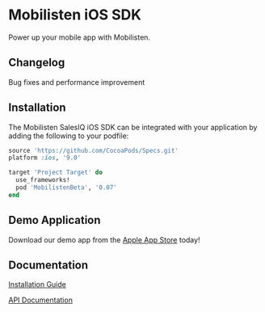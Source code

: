 Mobilisten iOS SDK
=================

Power up your mobile app with Mobilisten.

## Changelog
Bug fixes and performance improvement
## Installation
The Mobilisten SalesIQ iOS SDK can be integrated with your application by adding the following to your podfile:

```ruby
source 'https://github.com/CocoaPods/Specs.git'
platform :ios, '9.0'

target 'Project Target' do
  use_frameworks!
  pod 'MobilistenBeta', '0.07'
end
```

## Demo Application
Download our demo app from the [Apple App Store](http://itunes.apple.com/us/app/mobilisten-by-zoho-salesiq/id1456241226) today! 

## Documentation
[Installation Guide](https://www.zoho.com/salesiq/help/developer-section/ios-mobile-sdk-installation.html) 

[API Documentation](https://www.zoho.com/salesiq/help/developer-section/ios-sdk-event-widget.html)
